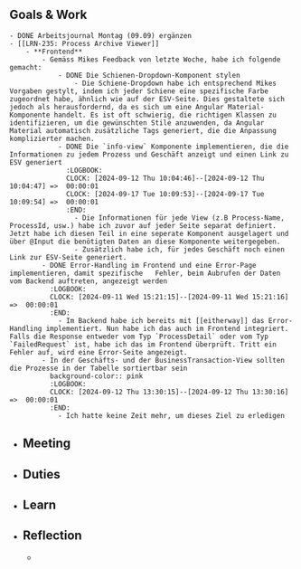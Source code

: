 ## Goals & Work
	- DONE Arbeitsjournal Montag (09.09) ergänzen
	- [[LRN-235: Process Archive Viewer]]
		- **Frontend**
			- Gemäss Mikes Feedback von letzte Woche, habe ich folgende gemacht:
				- DONE Die Schienen-Dropdown-Komponent stylen
					- Die Schiene-Dropdown habe ich entsprechend Mikes Vorgaben gestylt, indem ich jeder Schiene eine spezifische Farbe zugeordnet habe, ähnlich wie auf der ESV-Seite. Dies gestaltete sich jedoch als herausfordernd, da es sich um eine Angular Material-Komponente handelt. Es ist oft schwierig, die richtigen Klassen zu identifizieren, um die gewünschten Stile anzuwenden, da Angular Material automatisch zusätzliche Tags generiert, die die Anpassung komplizierter machen.
				- DONE Die `info-view` Komponente implementieren, die die Informationen zu jedem Prozess und Geschäft anzeigt und einen Link zu ESV generiert
				  :LOGBOOK:
				  CLOCK: [2024-09-12 Thu 10:04:46]--[2024-09-12 Thu 10:04:47] =>  00:00:01
				  CLOCK: [2024-09-17 Tue 10:09:53]--[2024-09-17 Tue 10:09:54] =>  00:00:01
				  :END:
					- Die Informationen für jede View (z.B Process-Name, ProcessId, usw.) habe ich zuvor auf jeder Seite separat definiert. Jetzt habe ich diesen Teil in eine seperate Komponent ausgelagert und über @Input die benötigten Daten an diese Komponente weitergegeben.
					- Zusätzlich habe ich, für jedes Geschäft noch einen Link zur ESV-Seite generiert.
			- DONE Error-Handling im Frontend und eine Error-Page implementieren, damit spezifische   Fehler, beim Aubrufen der Daten vom Backend auftreten, angezeigt werden
			  :LOGBOOK:
			  CLOCK: [2024-09-11 Wed 15:21:15]--[2024-09-11 Wed 15:21:16] =>  00:00:01
			  :END:
				- Im Backend habe ich bereits mit [[eitherway]] das Error-Handling implementiert. Nun habe ich das auch im Frontend integriert. Falls die Response entweder vom Typ `ProcessDetail` oder vom Typ `FailedRequest` ist, habe ich das im Frontend überprüft. Tritt ein Fehler auf, wird eine Error-Seite angezeigt.
			- In der Geschäfts- und der BusinessTransaction-View sollten die Prozesse in der Tabelle sortiertbar sein
			  background-color:: pink
			  :LOGBOOK:
			  CLOCK: [2024-09-12 Thu 13:30:15]--[2024-09-12 Thu 13:30:16] =>  00:00:01
			  :END:
				- Ich hatte keine Zeit mehr, um dieses Ziel zu erledigen
- ## Meeting
- ## Duties
- ## Learn
- ## Reflection
	-